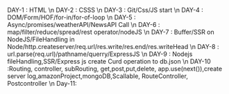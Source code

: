 DAY-1 : HTML \n
DAY-2 : CSSS \n
DAY-3 : Git/Css/JS start \n
DAY-4 : DOM/Form/HOF/for-in/for-of-loop \n
DAY-5 : Async/promises/weatherAPI/NewsAPI Call \n
DAY-6 : map/filter/reduce/spread/rest operator/nodeJS \n
DAY-7 : Buffer/SSR on NodeJS/FileHandling in Node/http.createserver/req.url/res.write/res.end/res.writeHead \n
DAY-8 : url.parse(req.url)/pathname/querry/ExpressJS \n
DAY-9 : Nodejs fileHandling,SSR/Express js create Curd operation to db.json \n
DAY-10 :Routing, controller, subRouting, get,post,put,delete, app.use(next()),create server log,amazonProject,mongoDB,Scallable, RouteController, Postcontroller  \n
Day-11: